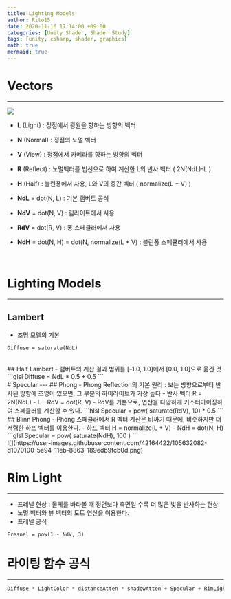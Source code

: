 ```yaml
---
title: Lighting Models
author: Rito15
date: 2020-11-16 17:14:00 +09:00
categories: [Unity Shader, Shader Study]
tags: [unity, csharp, shader, graphics]
math: true
mermaid: true
---
```


# Vectors
---
![](https://user-images.githubusercontent.com/42164422/105632022-871e1b00-5e94-11eb-8a8a-06fa08406fa2.png)
- **L** (Light) : 정점에서 광원을 향하는 방향의 벡터
- **N** (Normal) : 정점의 노멀 벡터
- **V** (View) : 정점에서 카메라를 향하는 방향의 벡터
- **R** (Reflect) : 노멀벡터를 법선으로 하여 계산한 L의 반사 벡터 ( 2N(NdL)-L )
- **H** (Half) : 블린퐁에서 사용, L와 V의 중간 벡터 ( normalize(L + V) )  

- **NdL** = dot(N, L) : 기본 램버트 공식
- **NdV** = dot(N, V) : 림라이트에서 사용
- **RdV** = dot(R, V) : 퐁 스페큘러에서 사용
- **NdH** = dot(N, H) = dot(N, normalize(L + V) : 블린퐁 스페큘러에서 사용

<br>

# Lighting Models
---
## Lambert
- 조명 모델의 기본
```hlsl
Diffuse = saturate(NdL)
```

<br>
## Half Lambert
- 램버트의 계산 결과 범위를 [-1.0, 1.0]에서 [0.0, 1.0]으로 옮긴 것
```glsl
Diffuse = NdL * 0.5 + 0.5
```

<br>
# Specular
---
## Phong
- Phong Reflection의 기본 원리 : 보는 방향으로부터 반사된 방향에 조명이 있으면, 그 부분의 하이라이트가 가장 높다
- 반사 벡터 R = 2N(NdL) - L
- RdV = dot(R, V)
- RdV를 기본으로, 연산을 다양하게 커스터마이징하여 스페큘러를 계산할 수 있다.
```hlsl
Specular = pow( saturate(RdV), 10) * 0.5
```

<br>
## Blinn Phong
- Phong 스페큘러에서 R 벡터 계산은 비싸기 때문에, 비슷하지만 더 저렴한 하프 벡터를 이용한다.
- 하프 벡터 H = normalize(L + V)
- NdH = dot(N, H)
```glsl
Specular = pow( saturate(NdH), 100 )
```

<br>
![](https://user-images.githubusercontent.com/42164422/105632082-d1070100-5e94-11eb-8863-189edb9fcb0d.png)


# Rim Light
---
- 프레넬 현상 : 물체를 바라볼 때 정면보다 측면일 수록 더 많은 빛을 반사하는 현상
- 노멀 벡터와 뷰 벡터의 도트 연산을 이용한다.
- 프레넬 공식
```hlsl
Fresnel = pow(1 - NdV, 3)
```

# 라이팅 함수 공식
---
```glsl
Diffuse * LightColor * distanceAtten * shadowAtten + Specular + RimLight
```
